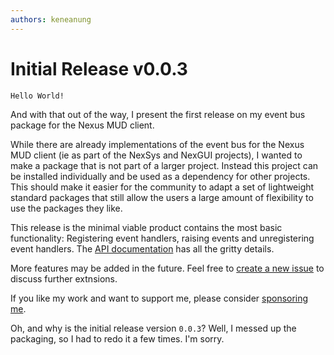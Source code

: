 ```yaml
---
authors: keneanung
---
```


# Initial Release v0.0.3

`Hello World!`

And with that out of the way, I present the first release on my event bus package for the Nexus MUD client.

While there are already implementations of the event bus for the Nexus MUD client (ie as part of the NexSys and NexGUI projects), I wanted to make a package that is not part of a larger project. Instead this project can be installed individually and be used as a dependency for other projects. This should make it easier for the community to adapt a set of lightweight standard packages that still allow the users a large amount of flexibility to use the packages they like.

This release is the minimal viable product contains the most basic functionality: Registering event handlers, raising events and unregistering event handlers. The [API documentation](https://keneanung.github.io/nexus-event-bus/docs/api) has all the gritty details.

More features may be added in the future. Feel free to [create a new issue](https://github.com/keneanung/nexus-event-bus/issues/new) to discuss further extnsions.

If you like my work and want to support me, please consider [sponsoring me](https://github.com/sponsors/keneanung).

Oh, and why is the initial release version `0.0.3`? Well, I messed up the packaging, so I had to redo it a few times. I'm sorry.
